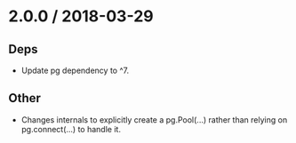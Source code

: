 # 2.0.0 / 2018-03-29
## Deps
- Update pg dependency to ^7.
## Other
- Changes internals to explicitly create a pg.Pool(...) rather than relying on pg.connect(...) to handle it.
